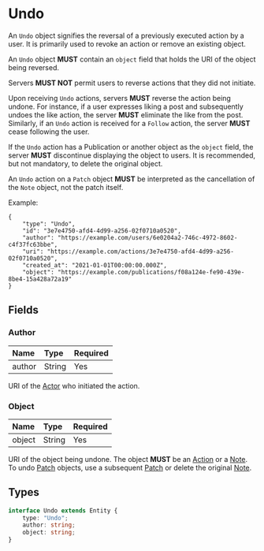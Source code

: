 # Undo

An `Undo` object signifies the reversal of a previously executed action by a user. It is primarily used to revoke an action or remove an existing object.

An `Undo` object **MUST** contain an `object` field that holds the URI of the object being reversed.

Servers **MUST NOT** permit users to reverse actions that they did not initiate.

Upon receiving `Undo` actions, servers **MUST** reverse the action being undone. For instance, if a user expresses liking a post and subsequently undoes the like action, the server **MUST** eliminate the like from the post. Similarly, if an `Undo` action is received for a `Follow` action, the server **MUST** cease following the user.

If the `Undo` action has a Publication or another object as the `object` field, the server **MUST** discontinue displaying the object to users. It is recommended, but not mandatory, to delete the original object.

An `Undo` action on a `Patch` object **MUST** be interpreted as the cancellation of the `Note` object, not the patch itself.

Example:
```json5
{
    "type": "Undo",
    "id": "3e7e4750-afd4-4d99-a256-02f0710a0520",
    "author": "https://example.com/users/6e0204a2-746c-4972-8602-c4f37fc63bbe",
    "uri": "https://example.com/actions/3e7e4750-afd4-4d99-a256-02f0710a0520",
    "created_at": "2021-01-01T00:00:00.000Z",
    "object": "https://example.com/publications/f08a124e-fe90-439e-8be4-15a428a72a19"
}
```

## Fields

### Author

| Name   | Type   | Required |
| :----- | :----- | :------- |
| author | String | Yes      |

URI of the [Actor](./actors) who initiated the action.

### Object

| Name   | Type   | Required |
| :----- | :----- | :------- |
| object | String | Yes      |

URI of the object being undone. The object **MUST** be an [Action](./actions) or a [Note](./note). To undo [Patch](./patch) objects, use a subsequent [Patch](./patch) or delete the original [Note](./note).

## Types

```typescript
interface Undo extends Entity {
    type: "Undo";
    author: string;
    object: string;
}
```